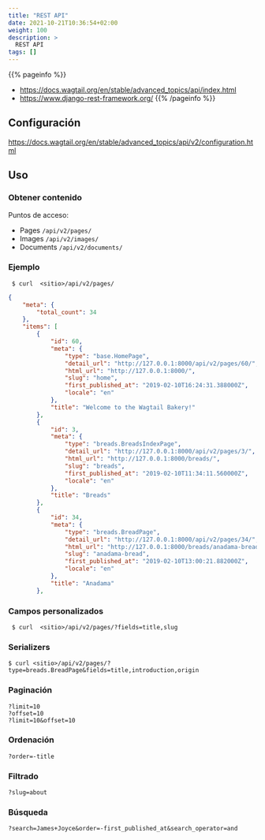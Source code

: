 ```yaml
---
title: "REST API"
date: 2021-10-21T10:36:54+02:00
weight: 100
description: >
  REST API
tags: []
---
```


{{% pageinfo %}}
* https://docs.wagtail.org/en/stable/advanced_topics/api/index.html
* https://www.django-rest-framework.org/
{{% /pageinfo %}}

## Configuración 
https://docs.wagtail.org/en/stable/advanced_topics/api/v2/configuration.html

## Uso

### Obtener contenido
Puntos de acceso:
* Pages `/api/v2/pages/`
* Images `/api/v2/images/`
* Documents `/api/v2/documents/`

### Ejemplo
` $ curl  <sitio>/api/v2/pages/`

```json
{
    "meta": {
        "total_count": 34
    },
    "items": [
        {
            "id": 60,
            "meta": {
                "type": "base.HomePage",
                "detail_url": "http://127.0.0.1:8000/api/v2/pages/60/",
                "html_url": "http://127.0.0.1:8000/",
                "slug": "home",
                "first_published_at": "2019-02-10T16:24:31.388000Z",
                "locale": "en"
            },
            "title": "Welcome to the Wagtail Bakery!"
        },
        {
            "id": 3,
            "meta": {
                "type": "breads.BreadsIndexPage",
                "detail_url": "http://127.0.0.1:8000/api/v2/pages/3/",
                "html_url": "http://127.0.0.1:8000/breads/",
                "slug": "breads",
                "first_published_at": "2019-02-10T11:34:11.560000Z",
                "locale": "en"
            },
            "title": "Breads"
        },
        {
            "id": 34,
            "meta": {
                "type": "breads.BreadPage",
                "detail_url": "http://127.0.0.1:8000/api/v2/pages/34/",
                "html_url": "http://127.0.0.1:8000/breads/anadama-bread/",
                "slug": "anadama-bread",
                "first_published_at": "2019-02-10T13:00:21.882000Z",
                "locale": "en"
            },
            "title": "Anadama"
        },
``` 
### Campos personalizados
` $ curl  <sitio>/api/v2/pages/?fields=title,slug`

### Serializers
`$ curl <sitio>/api/v2/pages/?type=breads.BreadPage&fields=title,introduction,origin`

### Paginación
```
?limit=10
?offset=10
?limit=10&offset=10
```
### Ordenación

`?order=-title`
### Filtrado
`?slug=about`

### Búsqueda
`?search=James+Joyce&order=-first_published_at&search_operator=and`
<!--
## serializers
```python
from rest_framework.serializers import ModelSerializer
from .models import Pelicula

class PeliculaSerializer(ModelSerializer):
    class Meta:
        model = Pelicula
        fields = (
            'url', 'title', 'slug', 'rating', 'link', 'year', 'imagen', 'cast', 'generos'
        )
```

## views

```python
from rest_framework.mixins import (
    CreateModelMixin, ListModelMixin, RetrieveModelMixin, UpdateModelMixin
)
from rest_framework.viewsets import GenericViewSet

from rest_framework import permissions

from .models import Pelicula
from .serializers import PeliculaSerializer

'''
GenericViewSet  # generic view functionality
CreateModelMixin  # handles POSTs
RetrieveModelMixin  # handles GETs for 1 object
UpdateModelMixin,  # handles PUTs and PATCHes
ListModelMixin):  # handles GETs for many objects
'''


class PeliculaViewSet(ListModelMixin, GenericViewSet):  # handles GETs for many Companies
    ''' 
    API Endpoint para mostrar películas
    '''

    serializer_class = PeliculaSerializer
    queryset = Pelicula.objects.all().order_by('-rating')
    # permission_classes = [permissions.IsAuthenticated]
```

## urls
```python
# urls.py
from django.urls import include, path
from rest_framework.routers import DefaultRouter
from .views import PeliculaViewSet


router = DefaultRouter()
router.register(r'pelicula', PeliculaViewSet)

urlpatterns = [
    path('', include(router.urls)),
    path('api-auth/', include('rest_framework.urls', namespace='rest_framework'))
]
```

## installed apps 
```python
    'rest_framework',
```

-->
